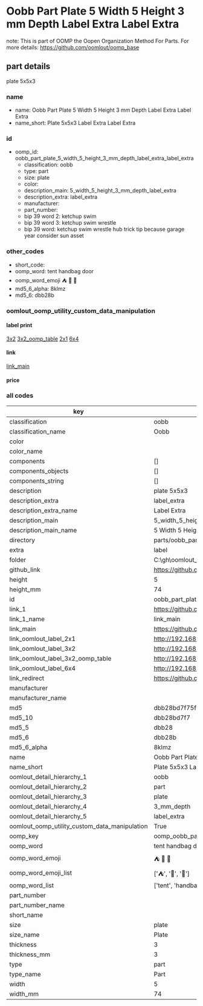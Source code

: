 # Oobb Part Plate 5 Width 5 Height 3 mm Depth Label Extra Label Extra  

note: This is part of OOMP the Oopen Organization Method For Parts. For more details: https://github.com/oomlout/oomp_base

##  part details
  



plate 5x5x3



### name
* name: Oobb Part Plate 5 Width 5 Height 3 mm Depth Label Extra Label Extra
* name_short: Plate 5x5x3 Label Extra Label Extra
### id
* oomp_id: oobb_part_plate_5_width_5_height_3_mm_depth_label_extra_label_extra
  * classification: oobb
  * type: part
  * size: plate
  * color: 
  * description_main: 5_width_5_height_3_mm_depth_label_extra
  * description_extra: label_extra
  * manufacturer: 
  * part_number: 
  * bip 39 word 2: ketchup swim
  * bip 39 word 3: ketchup swim wrestle
  * bip 39 word: ketchup swim wrestle hub trick tip because garage year consider sun asset

### other_codes
* short_code: 
* oomp_word: tent handbag door
* oomp_word_emoji :tent: :handbag: :door:
* md5_6_alpha: 8klmz
* md5_6: dbb28b






### oomlout_oomp_utility_custom_data_manipulation
#### label print
[3x2](http://192.168.1.245:1112/?label=oomp%208klmz)
[3x2_oomp_table](http://192.168.1.108:1112/?label=oomp%208klmz)
[2x1](http://192.168.1.242:1112/?label=oomp%208klmz)
[6x4](http://192.168.1.55:1112/?label=oomp%208klmz)    

#### link

[link_main](https://github.com/oomlout/oomlout_oobb_version_4_generated_parts/tree/main/navigation_oomp/oobb/part/plate/5_width_5_height_3_mm_depth_label_extra/label_extra/part)                              

#### price







### all codes 
| key | value |  
| --- | --- |  
| classification | oobb |  
| classification_name | Oobb |  
| color |  |  
| color_name |  |  
| components | [] |  
| components_objects | [] |  
| components_string | [] |  
| description | plate 5x5x3 |  
| description_extra | label_extra |  
| description_extra_name | Label Extra |  
| description_main | 5_width_5_height_3_mm_depth_label_extra |  
| description_main_name | 5 Width 5 Height 3 mm Depth Label Extra |  
| directory | parts/oobb_part_plate_5_width_5_height_3_mm_depth_label_extra_label_extra |  
| extra | label |  
| folder | C:\gh\oomlout_oobb_version_4_generated_parts\parts\oobb_part_plate_5_width_5_height_3_mm_depth_label_extra_label_extra |  
| github_link | https://github.com/oomlout/oomlout_oomp_part_src/tree/main/parts/oobb_part_plate_5_width_5_height_3_mm_depth_label_extra_label_extra |  
| height | 5 |  
| height_mm | 74 |  
| id | oobb_part_plate_5_width_5_height_3_mm_depth_label_extra_label_extra |  
| link_1 | https://github.com/oomlout/oomlout_oobb_version_4_generated_parts/tree/main/navigation_oomp/oobb/part/plate/5_width_5_height_3_mm_depth_label_extra/label_extra/part |  
| link_1_name | link_main |  
| link_main | https://github.com/oomlout/oomlout_oobb_version_4_generated_parts/tree/main/navigation_oomp/oobb/part/plate/5_width_5_height_3_mm_depth_label_extra/label_extra/part |  
| link_oomlout_label_2x1 | http://192.168.1.242:1112/?label=oomp%208klmz |  
| link_oomlout_label_3x2 | http://192.168.1.245:1112/?label=oomp%208klmz |  
| link_oomlout_label_3x2_oomp_table | http://192.168.1.108:1112/?label=oomp%208klmz |  
| link_oomlout_label_6x4 | http://192.168.1.55:1112/?label=oomp%208klmz |  
| link_redirect | https://github.com/oomlout/oomlout_oobb_version_4_generated_parts/tree/main/parts/oobb_plate_05_05_03_ex_label |  
| manufacturer |  |  
| manufacturer_name |  |  
| md5 | dbb28bd7f75f627b8a7436e9fcb6fbcf |  
| md5_10 | dbb28bd7f7 |  
| md5_5 | dbb28 |  
| md5_6 | dbb28b |  
| md5_6_alpha | 8klmz |  
| name | Oobb Part Plate 5 Width 5 Height 3 mm Depth Label Extra Label Extra |  
| name_short | Plate 5x5x3 Label Extra Label Extra |  
| oomlout_detail_hierarchy_1 | oobb |  
| oomlout_detail_hierarchy_2 | part |  
| oomlout_detail_hierarchy_3 | plate |  
| oomlout_detail_hierarchy_4 | 3_mm_depth |  
| oomlout_detail_hierarchy_5 | label_extra |  
| oomlout_oomp_utility_custom_data_manipulation | True |  
| oomp_key | oomp_oobb_part_plate_5_width_5_height_3_mm_depth_label_extra_label_extra |  
| oomp_word | tent handbag door |  
| oomp_word_emoji | :tent: :handbag: :door: |  
| oomp_word_emoji_list | [':tent:', ':handbag:', ':door:'] |  
| oomp_word_list | ['tent', 'handbag', 'door'] |  
| part_number |  |  
| part_number_name |  |  
| short_name |  |  
| size | plate |  
| size_name | Plate |  
| thickness | 3 |  
| thickness_mm | 3 |  
| type | part |  
| type_name | Part |  
| width | 5 |  
| width_mm | 74 |  
